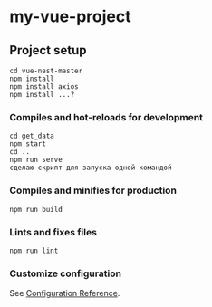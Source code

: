 # my-vue-project

## Project setup
```
cd vue-nest-master
npm install
npm install axios
npm install ...?
```

### Compiles and hot-reloads for development
```
cd get_data
npm start
cd ..
npm run serve
сделаю скрипт для запуска одной командой
```

### Compiles and minifies for production
```
npm run build
```

### Lints and fixes files
```
npm run lint
```

### Customize configuration
See [Configuration Reference](https://cli.vuejs.org/config/).
